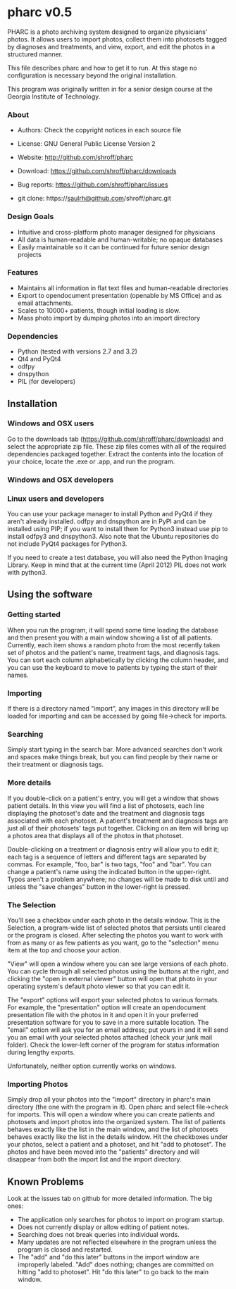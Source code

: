 # pharc v0.5

PHARC is a photo archiving system designed to organize physicians'
photos. It allows users to import photos, collect them into photosets
tagged by diagnoses and treatments, and view, export, and edit the
photos in a structured manner.

This file describes pharc and how to get it to run. At this stage no
configuration is necessary beyond the original installation.

This program was originally written in for a senior design course at
the Georgia Institute of Technology.

### About

* Authors:      Check the copyright notices in each source file
* License:      GNU General Public License Version 2

* Website:      http://github.com/shroff/pharc
* Download:     https://github.com/shroff/pharc/downloads
* Bug reports:  https://github.com/shroff/pharc/issues
* git clone:    https://saulrh@github.com/shroff/pharc.git

### Design Goals

* Intuitive and cross-platform photo manager designed for physicians
* All data is human-readable and human-writable; no opaque databases
* Easily maintainable so it can be continued for future senior design
  projects

### Features

* Maintains all information in flat text files and human-readable
  directories
* Export to opendocument presentation (openable by MS Office) and as
  email attachments.
* Scales to 10000+ patients, though initial loading is slow.
* Mass photo import by dumping photos into an import directory

### Dependencies

* Python (tested with versions 2.7 and 3.2)
* Qt4 and PyQt4
* odfpy
* dnspython
* PIL (for developers)

## Installation

### Windows and OSX users

Go to the downloads tab (https://github.com/shroff/pharc/downloads)
and select the appropriate zip file. These zip files comes with all of
the required dependencies packaged together. Extract the contents into
the location of your choice, locate the .exe or .app, and run the
program.

### Windows and OSX developers

### Linux users and developers

You can use your package manager to install Python and PyQt4 if they
aren't already installed. odfpy and dnspython are in PyPI and can be
installed using PIP; if you want to install them for Python3 instead
use pip to install odfpy3 and dnspython3. Also note that the Ubuntu
repositories do not include PyQt4 packages for Python3.

If you need to create a test database, you will also need the Python
Imaging Library. Keep in mind that at the current time (April 2012)
PIL does not work with python3.


## Using the software

### Getting started

When you run the program, it will spend some time loading the database
and then present you with a main window showing a list of all
patients. Currently, each item shows a random photo from the most
recently taken set of photos and the patient's name, treatment tags,
and diagnosis tags. You can sort each column alphabetically by
clicking the column header, and you can use the keyboard to move to
patients by typing the start of their names.

### Importing

If there is a directory named "import", any images
in this directory will be loaded for importing and can be accessed by
going file->check for imports.

### Searching

Simply start typing in the search bar. More advanced searches don't
work and spaces make things break, but you can find people by their
name or their treatment or diagnosis tags.

### More details

If you double-click on a patient's entry, you will get a window that
shows patient details. In this view you will find a list of photosets,
each line displaying the photoset's date and the treatment and
diagnosis tags associated with each photoset. A patient's treatment
and diagnosis tags are just all of their photosets' tags put
together. Clicking on an item will bring up a photos area that
displays all of the photos in that photoset.

Double-clicking on a treatment or diagnosis entry will allow you to
edit it; each tag is a sequence of letters and different tags are
separated by commas. For example, "foo, bar" is two tags, "foo" and
"bar". You can change a patient's name using the indicated button in
the upper-right. Typos aren't a problem anywhere; no changes will be
made to disk until and unless the "save changes" button in the
lower-right is pressed.

### The Selection

You'll see a checkbox under each photo in the details window. This is
the Selection, a program-wide list of selected photos that persists
until cleared or the program is closed. After selecting the photos you
want to work with from as many or as few patients as you want, go to
the "selection" menu item at the top and choose your action.

"View" will open a window where you can see large versions of each
photo. You can cycle through all selected photos using the buttons at
the right, and clicking the "open in external viewer" button will open
that photo in your operating system's default photo viewer so that you
can edit it.

The "export" options will export your selected photos to various
formats. For example, the "presentation" option will create an
opendocument presentation file with the photos in it and open it in
your preferred presentation software for you to save in a more
suitable location. The "email" option will ask you for an email
address; put yours in and it will send you an email with your selected
photos attached (check your junk mail folder). Check the lower-left
corner of the program for status information during lengthy
exports.

Unfortunately, neither option currently works on windows.

### Importing Photos

Simply drop all your photos into the "import" directory in pharc's
main directory (the one with the program in it). Open pharc and select
file->check for imports. This will open a window where you can create
patients and photosets and import photos into the organized
system. The list of patients behaves exactly like the list in the main
window, and the list of photosets behaves exactly like the list in the
details window. Hit the checkboxes under your photos, select a patient
and a photoset, and hit "add to photoset". The photos and have been
moved into the "patients" directory and will disappear from both the
import list and the import directory.

## Known Problems

Look at the issues tab on github for more detailed information. The
big ones:

* The application only searches for photos to import on program
  startup.
* Does not currently display or allow editing of patient notes.
* Searching does not break queries into individual words.
* Many updates are not reflected elsewhere in the program unless the
  program is closed and restarted.
* The "add" and "do this later" buttons in the import window are
  improperly labeled. "Add" does nothing; changes are committed on
  hitting "add to photoset". Hit "do this later" to go back to the
  main window.
